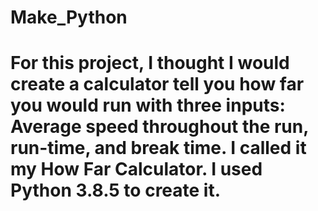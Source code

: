 # Make_Python 
# For this project, I thought I would create a calculator tell you how far you would run with three inputs: Average speed throughout the run, run-time, and break time. I called it my How Far Calculator. I used Python 3.8.5 to create it.
